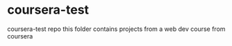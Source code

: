 # coursera-test
coursera-test repo
this folder contains projects from a web dev course from coursera
